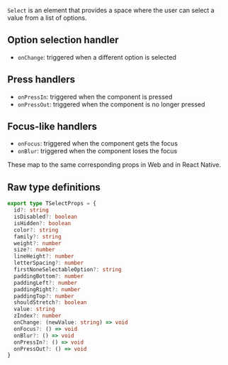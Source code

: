 `Select` is an element that provides a space where the user can select a value from a list of options.

## Option selection handler

- `onChange`: triggered when a different option is selected

## Press handlers

- `onPressIn`: triggered when the component is pressed
- `onPressOut`: triggered when the component is no longer pressed

## Focus-like handlers

- `onFocus`: triggered when the component gets the focus
- `onBlur`: triggered when the component loses the focus

These map to the same corresponding props in Web and in React Native.

## Raw type definitions

```ts
export type TSelectProps = {
  id?: string
  isDisabled?: boolean
  isHidden?: boolean
  color?: string
  family?: string
  weight?: number
  size?: number
  lineHeight?: number
  letterSpacing?: number
  firstNoneSelectableOption?: string
  paddingBottom?: number
  paddingLeft?: number
  paddingRight?: number
  paddingTop?: number
  shouldStretch?: boolean
  value: string
  zIndex?: number
  onChange: (newValue: string) => void
  onFocus?: () => void
  onBlur?: () => void
  onPressIn?: () => void
  onPressOut?: () => void
}
```
